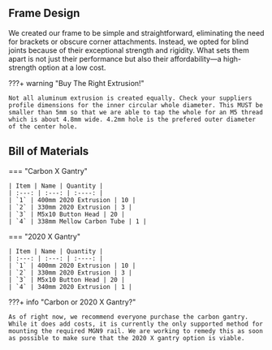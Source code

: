 ## Frame Design
We created our frame to be simple and straightforward, eliminating the need for brackets or obscure corner attachments. Instead, we opted for blind joints because of their exceptional strength and rigidity. What sets them apart is not just their performance but also their affordability—a high-strength option at a low cost.

???+ warning "Buy The Right Extrusion!"

    Not all aluminum extrusion is created equally. Check your suppliers profile dimensions for the inner circular whole diameter. This MUST be smaller than 5mm so that we are able to tap the whole for an M5 thread which is about 4.8mm wide. 4.2mm hole is the prefered outer diameter of the center hole.

## Bill of Materials
=== "Carbon X Gantry"

    | Item | Name | Quantity |
    | :---: | :---: | :----: |
    | `1` | 400mm 2020 Extrusion | 10 |
    | `2` | 330mm 2020 Extrusion | 3 |
    | `3` | M5x10 Button Head | 20 |
    | `4` | 338mm Mellow Carbon Tube | 1 |
    
=== "2020 X Gantry"

    | Item | Name | Quantity |
    | :---: | :---: | :----: |
    | `1` | 400mm 2020 Extrusion | 10 |
    | `2` | 330mm 2020 Extrusion | 3 |
    | `3` | M5x10 Button Head | 20 |
    | `4` | 340mm 2020 Extrusion | 1 |

???+ info "Carbon or 2020 X Gantry?"

    As of right now, we recommend everyone purchase the carbon gantry. While it does add costs, it is currently the only supported method for mounting the required MGN9 rail. We are working to remedy this as soon as possible to make sure that the 2020 X gantry option is viable.
